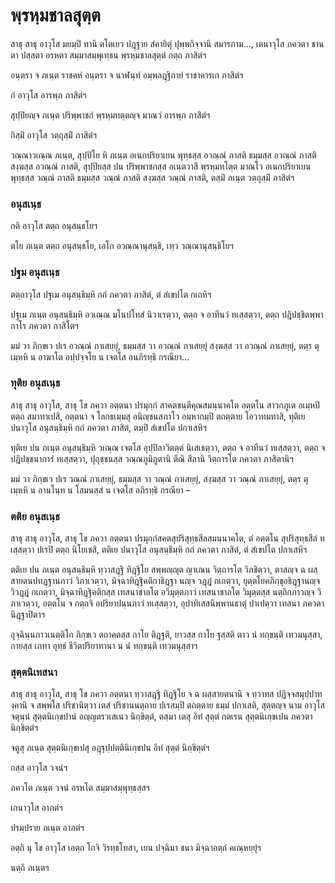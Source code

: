 <h1>พฺรหฺมชาลสุตฺต</h1>
<p> สาธุ  สาธุ อาวุโส มยมฺปิ ทานิ ตโตเยว ปฎฺฐาย สํคายิตุํ ปุพฺพกิจฺจานิ สมารภาม…, เตนาวุโส ภควตา ชานตา ปสฺสตา อรหตา สมฺมาสมฺพุเทฺธน พฺรหฺมชาลสุตฺตํ กตฺถ ภาสิตํฯ</p>


<p> อนฺตรา จ ภเนฺต ราชคหํ อนฺตรา จ นาฬนฺทํ อมฺพลฎฺฐิกายํ ราชาคารเก ภาสิตํฯ</p>


<p> กํ  อาวุโส อารพฺภ ภาสิตํฯ</p>


<p> สุปฺปิยญฺจ ภเนฺต ปริพฺพาชกํ พฺรหฺมทตฺตญฺจ มาณวํ อารพฺภ ภาสิตํฯ</p>


<p> กิสฺมิํ อาวุโส วตฺถุสฺมิํ ภาสิตํฯ</p>


<p> วณฺณาวเณฺณ ภเนฺต, สุปฺปิโย หิ ภเนฺต อเนกปริยาเยน พุทฺธสฺส อวณฺณํ ภาสติ ธมฺมสฺส อวณฺณํ ภาสติ สงฺฆสฺส อวณฺณํ ภาสติ, สุปฺปิยสฺส ปน ปริพฺพาชกสฺส อเนฺตวาสี พฺรหฺมทโตฺต มาณโว อเนกปริยาเยน พุทฺธสฺส วณฺณํ ภาสติ ธมฺมสฺส วณฺณํ ภาสติ สงฺฆสฺส วณฺณํ ภาสติ, ตสฺมิํ ภเนฺต วตฺถุสฺมิํ ภาสิตํฯ</p>


<h3>อนุสเนฺธ</h3>
<p> กติ  อาวุโส ตตฺถ อนุสนฺธโยฯ</p>


<p> ตโย ภเนฺต ตตฺถ อนุสนฺธโย, เอโก อวณฺณานุสนฺธิ, เทฺว วณฺณานุสนฺธิโยฯ</p>


<h3>ปฐม อนุสเนฺธ</h3>
<p> ตตฺถาวุโส ปฐเม อนุสนฺธิมฺหิ กถํ ภควตา ภาสิตํ, ตํ สํเขปโต กเถหิฯ</p>


<p> ปฐเม ภเนฺต อนุสนฺธิมฺหิ อวเณฺณ มโนปโทสํ นิวาเรตฺวา, ตตฺถ จ อาทีนวํ ทเสฺสตฺวา, ตตฺถ ปฎิปชฺชิตพฺพากาโร ภควตา ภาสิโตฯ</p>


<p>มมํ  วา ภิกฺขเว ปเร อวณฺณํ ภาเสยฺยุํ, ธมฺมสฺส วา อวณฺณํ ภาเสยฺยุํ สงฺฆสฺส วา อวณฺณํ ภาเสยฺยุํ, ตตฺร ตุเมฺหหิ น อาฆาโต อปฺปจฺจโย น เจตโส อนภิรทฺธิ กรณียา…</p>


<h3>ทุติย อนุสเนฺธ</h3>
<p> สาธุ  สาธุ อาวุโส, สาธุ โข ภควา อตฺตนา ปรมุกฺกํ สาคตขนฺตีคุณสมนฺนาคโต อตฺตโน สาวกภูเต อเมฺหปิ ตตฺถ สมาทาเปสิ, อตฺตนา จ โลกธเมฺมสุ อนิญฺชนสภาโว อมฺหากมฺปิ ตถตฺตาย โอวาทมทาสิ, ทุติเยปนาวุโส อนุสนฺธิมฺหิ กถํ ภควตา ภาสิตํ, ตมฺปิ สํเขปโต ปกาเสหิฯ</p>


<p> ทุติเย ปน ภเนฺต อนุสนฺธิมฺหิ วเณฺณ เจตโส อุปฺปิลาวิตตฺตํ นิเสเธตฺวา, ตตฺถ จ อาทีนวํ ทเสฺสตฺวา, ตตฺถ จ ปฎิปชฺชนาการํ ทเสฺสตฺวา, ปุถุชฺชนสฺส วณฺณภูมิภูตานิ ตีณิ สีลานิ วิตฺถารโต ภควตา ภาสิตานิฯ</p>


<p>มมํ  วา ภิกฺขเว ปเร วณฺณํ ภาเสยฺยุํ, ธมฺมสฺส วา วณฺณํ ภาเสยฺยุํ, สงฺฆสฺส วา วณฺณํ ภาเสยฺยุํ, ตตฺร ตุเมฺหหิ น อานโนฺท น โสมนสฺสํ น เจตโส อภิรทฺธิ กรณียา –</p>


<h3>ตติย อนุสเนฺธ</h3>
<p> สาธุ  สาธุ อาวุโส, สาธุ โข ภควา อตฺตนา ปรมุกฺกํสคตสุปริสุทฺธสีลสมนฺนาคโต, ตํ อตฺตโน สุปริสุทฺธสีลํ ทเสฺสตฺวา ปเรปิ ตตฺถ นิโยเชสิ, ตติเย ปนาวุโส อนุสนฺธิมฺหิ กถํ ภควตา ภาสิตํ, ตํ สํเขปโต ปกาเสหิฯ</p>


<p> ตติเย ปน ภเนฺต อนุสนฺธิมฺหิ ทฺวาสฎฺฐิ ทิฎฺฐิโย สพฺพญฺญุต ญาเณน วิตฺถารโต วิภชิตฺวา, ตาสญฺจ ฉ ผสฺสายตนปทฎฺฐานภาวํ วิภาเวตฺวา, มิจฺฉาทิฎฺฐิคติกาธิฎฺฐา นญฺจ วฎฺฎํ กเถตฺวา, ยุตฺตโยคภิกฺขุอธิฎฺฐานญฺจ วิวฎฺฎํ กเถตฺวา, มิจฺฉาทิฎฺฐิคติกสฺส เทสนาชาลโต อวิมุตฺตภาวํ  เทสนาชาลโต วิมุตฺตสฺส นตฺถิกภาวญฺจ วิภาเวตฺวา, อตฺตโน จ กตฺถจิ อปริยาปนฺนภาวํ ทเสฺสตฺวา, อุปาทิเสสนิพฺพานธาตุํ ปาเปตฺวา เทสนา ภควตา นิฎฺฐาปิตาฯ</p>


<p>อุจฺฉินฺนภาวเนตฺติโก  ภิกฺขเว ตถาคตสฺส กาโย ติฎฺฐติ, ยาวสฺส กาโย ฐสฺสติ ตาว นํ ทกฺขนฺติ เทวมนุสฺสา, กายสฺส เภทา อุทฺธํ ชีวิตปริยาทานา น นํ ทกฺขนฺติ เทวมนุสฺสาฯ</p>


<h3>สุตฺตนิเทสนา</h3>
<p> สาธุ  สาธุ อาวุโส, สาธุ โข ภควา อตฺตนา ทฺวาสฎฺฐิ ทิฎฺฐิโย จ ฉ ผสฺสายตนานิ จ ทฺวาทส ปฎิจฺจสมุปฺปาทงฺคานิ จ สพฺพโส ปริชานิตฺวา เตสํ ปริชานนตฺถาย ปเรสมฺปิ ตถตฺตาย ธมฺมํ ปกาเสติ, สุตฺตญฺจ นาม อาวุโส จตุนฺนํ สุตฺตนิเกฺขปานํ อญฺญตรวเสเนว นิกฺขิตฺตํ, ตสฺมา เตสุ อิทํ สุตฺตํ กตเรน สุตฺตนิเกฺขเปน ภควตา นิกฺขิตฺตํฯ</p>


<p> จตูสุ ภเนฺต สุตฺตนิเกฺขเปสุ อฎฺฐุปฺปตฺตินิเกฺขปน อิทํ สุตฺตํ นิกฺขิตฺตํฯ</p>


<p> กสฺส  อาวุโส วจนํฯ</p>


<p> ภควโต ภเนฺต วจนํ อรหโต สมฺมาสมฺพุทฺธสฺสฯ</p>


<p> เกนาวุโส  อาภตํฯ</p>


<p> ปรมฺปราย ภเนฺต อาภตํฯ</p>


<p> อตฺถิ นุ โข อาวุโส เอตฺถ โกจิ วิรทฺธโทสา, เยน ปจฺฉิมา ชนา มิจฺฉาอตฺถํ คเณฺหยฺยุํฯ</p>


<p> นตฺถิ ภเนฺตฯ</p>





